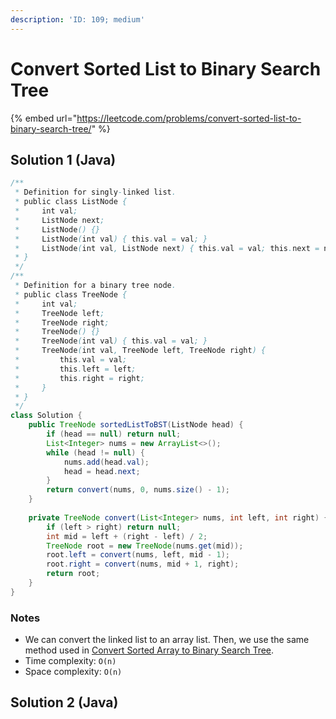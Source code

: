 ```yaml
---
description: 'ID: 109; medium'
---
```


# Convert Sorted List to Binary Search Tree

{% embed url="https://leetcode.com/problems/convert-sorted-list-to-binary-search-tree/" %}

## Solution 1 \(Java\)

```java
/**
 * Definition for singly-linked list.
 * public class ListNode {
 *     int val;
 *     ListNode next;
 *     ListNode() {}
 *     ListNode(int val) { this.val = val; }
 *     ListNode(int val, ListNode next) { this.val = val; this.next = next; }
 * }
 */
/**
 * Definition for a binary tree node.
 * public class TreeNode {
 *     int val;
 *     TreeNode left;
 *     TreeNode right;
 *     TreeNode() {}
 *     TreeNode(int val) { this.val = val; }
 *     TreeNode(int val, TreeNode left, TreeNode right) {
 *         this.val = val;
 *         this.left = left;
 *         this.right = right;
 *     }
 * }
 */
class Solution {
    public TreeNode sortedListToBST(ListNode head) {
        if (head == null) return null;
        List<Integer> nums = new ArrayList<>();
        while (head != null) {
            nums.add(head.val);
            head = head.next;
        }
        return convert(nums, 0, nums.size() - 1);
    }
    
    private TreeNode convert(List<Integer> nums, int left, int right) {
        if (left > right) return null;
        int mid = left + (right - left) / 2;
        TreeNode root = new TreeNode(nums.get(mid));
        root.left = convert(nums, left, mid - 1);
        root.right = convert(nums, mid + 1, right);
        return root;
    }
}
```

### Notes

* We can convert the linked list to an array list. Then, we use the same method used in [Convert Sorted Array to Binary Search Tree](convert-sorted-array-to-binary-search-tree.md).
* Time complexity: `O(n)`
* Space complexity: `O(n)`

## Solution 2 \(Java\)

```java

```

